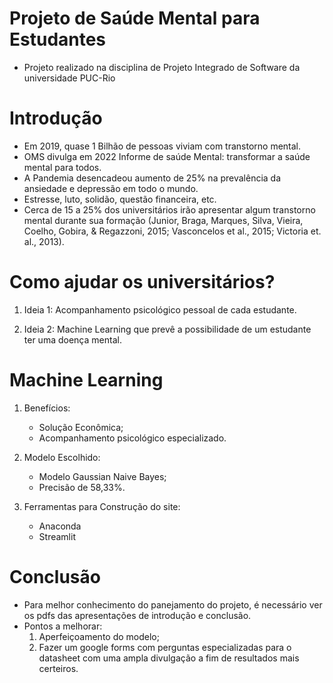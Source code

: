 # Projeto de Saúde Mental para Estudantes
- Projeto realizado na disciplina de Projeto Integrado de Software da universidade PUC-Rio
  
# Introdução 
- Em 2019, quase 1 Bilhão de pessoas viviam com transtorno mental. 
- OMS divulga em 2022 Informe de saúde Mental: transformar a saúde mental para todos.
- A Pandemia desencadeou aumento de 25% na prevalência da ansiedade e depressão em todo o mundo.
- Estresse, luto, solidão, questão financeira, etc.
- Cerca de  15 a 25% dos universitários irão apresentar algum transtorno mental durante sua formação (Junior, Braga, Marques, Silva, Vieira, Coelho, Gobira, & Regazzoni, 2015; Vasconcelos et al., 2015; Victoria et. al., 2013).

# Como ajudar os universitários?

1. Ideia 1:
Acompanhamento psicológico pessoal de cada estudante.

2. Ideia 2:
Machine Learning que prevê a possibilidade de um estudante ter uma doença mental.

# Machine Learning
1. Benefícios: 
    - Solução Econômica;
    - Acompanhamento psicológico especializado.

2. Modelo Escolhido:
   - Modelo Gaussian Naive Bayes;
   - Precisão de 58,33%.

3. Ferramentas para Construção do site:
   - Anaconda
   - Streamlit

# Conclusão
- Para melhor conhecimento do panejamento do projeto, é necessário ver os pdfs das apresentações de introdução e conclusão.
- Pontos a melhorar:
  1. Aperfeiçoamento do modelo;
  2. Fazer um google forms com perguntas especializadas para o datasheet com uma ampla divulgação a fim de resultados mais certeiros. 






   






